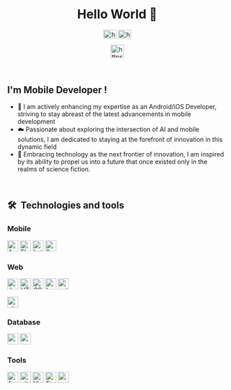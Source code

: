 <!-- Img obtenida: https://simpleicons.org/?q=Postman -->
<!-- Nombre de url : https://github.com/simple-icons/simple-icons/edit/develop/slugs.md -->


<div align="center">
  <h1>Hello World 👋</h1>
</div>

<p align="center">
  <a href="https://www.linkedin.com/in/gonzalo-lozg/" target="blank"
    ><img
      align="center"
      src="https://raw.githubusercontent.com/rahuldkjain/github-profile-readme-generator/22064237dce9d9052582c108ace3c161b646dfd9/src/images/icons/Social/linked-in-alt.svg"
      alt="https://www.linkedin.com/in/gonzalo-lopez-2050/"
      height="20"
      width="30"
  /></a>
  <a href="https://www.instagram.com/gonzalo.lozg/" target="blank"
    ><img
      align="center"
      src="https://raw.githubusercontent.com/rahuldkjain/github-profile-readme-generator/22064237dce9d9052582c108ace3c161b646dfd9/src/images/icons/Social/instagram.svg"
      alt="https://www.instagram.com/gonzalo_code/"
      height="20"
      width="30"
  /></a>
</p>
<p align="center">
<a href="https://www.gonzalo-lozg.me/" target="blank">
<img 
src="https://img.shields.io/badge/Portfolio 👨🏽‍💻-282C34?logo=www&logoColor=#3DDC84"
alt="https://www.gonzalo-lozg.me/"
height="30"
title="Portfolio"
/></a>
</p>
</br>

## I'm Mobile Developer !
- 🌱 I am actively enhancing my expertise as an Android/iOS Developer, striving to stay abreast of the latest advancements in mobile development 
- ☁️ Passionate about exploring the intersection of AI and mobile solutions, I am dedicated to staying at the forefront of innovation in this dynamic field 
- 🚀 Embracing technology as the next frontier of innovation, I am inspired by its ability to propel us into a future that once existed only in the realms of science fiction.
<br />

## 🛠  Technologies and tools
### Mobile
[<img src="https://img.shields.io/badge/Android-282C34?logo=android&logoColor=#3DDC84" alt="Android" title="Android" height="25" />][tech_tool] [<img src="https://img.shields.io/badge/Flutter-282C34?logo=flutter&logoColor=#02569B" alt="Flutter" title="Flutter" height="25" />][tech_tool] [<img src="https://img.shields.io/badge/Kotlin-282C34?logo=kotlin&logoColor=#0095D5" alt="kotlin" title="kotlin" height="25" />][tech_tool] [<img src="https://img.shields.io/badge/Swift-282C34?logo=swift&logoColor=#F05138" alt="Swift" title="Swift" height="25" />][tech_tool]



### Web
[<img style="display:inline-block" src="https://img.shields.io/badge/JavaScript-282C34?logo=javascript&logoColor=#F7DF1E" alt="JavaScript" title="JavaScript" height="25" />][tech_tool] [<img src="https://img.shields.io/badge/HTML5-282C34?logo=html5&logoColor=#E34F26" alt="HTML5" title="HTML5" height="25" />][tech_tool] [<img src="https://img.shields.io/badge/CSS3-282C34?logo=css3&logoColor=#1572B6" alt="CSS3" title="CSS3" height="25" />][tech_tool] [<img src="https://img.shields.io/badge/Laravel-282C34?logo=laravel&logoColor=#FF2D20" alt="Laravel" title="Laravel" height="25" />][tech_tool] [<img src="https://img.shields.io/badge/Python-282C34?logo=python&logoColor=#3776AB" alt="python" title="python" height="25" />][tech_tool]

[<img src="https://img.shields.io/badge/PHP-282C34?logo=php&logoColor=#777BB4" alt="php" title="php" height="25" />][tech_tool]


### Database
[<img src="https://img.shields.io/badge/MySQL-282C34?logo=mysql&logoColor=#4479A1" alt="mysql" title="mysql" height="25" />][tech_tool] [<img src="https://img.shields.io/badge/PostgreSQL-282C34?logo=postgresql&logoColor=#4169E1" alt="postgresql" title="postgresql" height="25" />][tech_tool]

### Tools
[<img src="https://img.shields.io/badge/git-282C34?logo=figma&logoColor=#F24E1E" alt="figma logo" title="Figma" height="25" />][tech_tool] [<img src="https://img.shields.io/badge/git-282C34?logo=git&logoColor=#F05032" alt="git logo" title="git" height="25" />][tech_tool] [<img src="https://img.shields.io/badge/VS%20Code-282C34?logo=visual-studio-code&logoColor=#007ACC" alt="Visual Studio Code logo" title="Visual Studio Code" height="25" />][tech_tool] [<img src="https://img.shields.io/badge/Firebase-282C34?logo=firebase&logoColor=#FFCA28" alt="Firebase" title="Firebase" height="25" />][tech_tool] [<img src="https://img.shields.io/badge/Postman-282C34?logo=postman&logoColor=#FF6C37" alt="postman" title="postman" height="25" />][tech_tool]



[tech_tool]: #